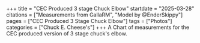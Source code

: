 +++
title = "CEC Produced 3 stage Chuck Elbow"
startdate = "2025-03-28"
citations = ["Measurements from GallaRM", "Model by @EnderSkippy"]
pages = ["CEC Produced 3 Stage Chuck Elbow"]
tags = ["Photos"]
categories = ["Chuck E. Cheese's"]
+++
A Chart of measurements for the CEC produced version of 3 stage chuck's elbow.
